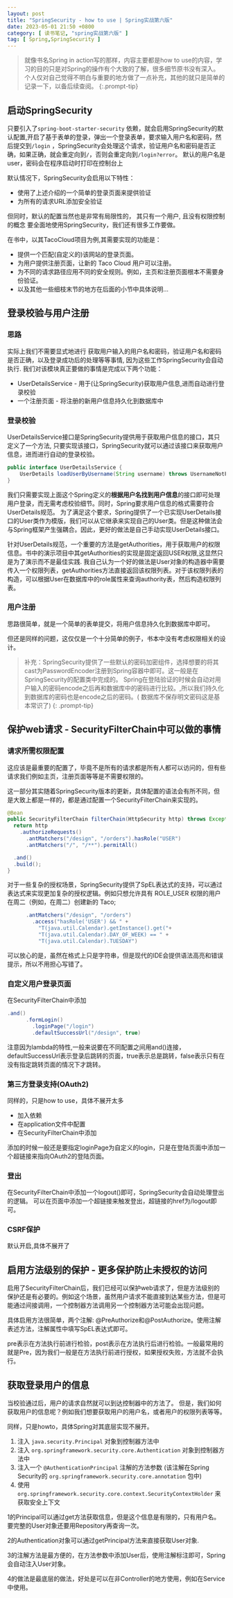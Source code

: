 ```yaml
---
layout: post
title: "SpringSecurity - how to use | Spring实战第六版"
date: 2023-05-01 21:50 +0800
category: [ 读书笔记, "spring实战第六版" ]
tag: [ Spring,SpringSecurity ]
---
```


> 就像书名Spring in action写的那样，内容主要都是how to use的内容，学习的目的只是对Spring的操作有个大致的了解，很多细节原书没有深入。
> 个人仅对自己觉得不明白与重要的地方做了一点补充，其他的就只是简单的记录一下，以备后续查阅。
{:.prompt-tip}

## 启动SpringSecurity

只要引入了`spring-boot-starter-security`
依赖，就会启用SpringSecurity的默认配置,开启了基于表单的登录，弹出一个登录表单，要求输入用户名和密码，然后提交到`/login`
，SpringSecurity会处理这个请求，验证用户名和密码是否正确，如果正确，就会重定向到`/`，否则会重定向到`/login?error`。
默认的用户名是user，密码会在程序启动时打印在控制台上

默认情况下，SpringSecurity会启用以下特性：

- 使用了上述介绍的一个简单的登录页面来提供验证
- 为所有的请求URL添加安全验证

但同时，默认的配置当然也是非常有局限性的， 其只有一个用户, 且没有权限控制的概念 要全面地使用SpringSecurity，我们还有很多工作要做。

在书中，以其TacoCloud项目为例,其需要实现的功能是：

- 提供一个匹配(自定义的)该网站的登录页面。
- 为用户提供注册页面，让新的 Taco Cloud 用户可以注册。
- 为不同的请求路径应用不同的安全规则。例如，主页和注册页面根本不需要身份验证。
- 以及其他一些细枝末节的地方在后面的小节中具体说明...

## 登录校验与用户注册

### 思路

实际上我们不需要显式地进行 获取用户输入的用户名和密码，验证用户名和密码是否正确，以及登录成功后的处理等等事情,
因为这些工作SpringSecurity会自动执行. 我们对该模块真正要做的事情是完成以下两个功能：

- UserDetailsService - 用于(让SpringSecurity)获取用户信息,进而自动进行登录校验
- 一个注册页面 - 将注册的新用户信息持久化到数据库中

### 登录校验

UserDetailsService接口是SpringSecurity提供用于获取用户信息的接口，其只定义了一个方法,
只要实现该接口，SpringSecurity就可以通过该接口来获取用户信息，进而进行自动的登录校验。

```java
public interface UserDetailsService {
    UserDetails loadUserByUsername(String username) throws UsernameNotFoundException;
}
```

我们只需要实现上面这个Spring定义的**根据用户名找到用户信息**的接口即可处理用户登录，而无需考虑校验细节。同时，Spring要求用户信息的格式需要符合UserDetails规范。
为了满足这个要求，Spring提供了一个已实现UserDetails接口的User类作为模版，我们可以从它继承来实现自己的User类。但是这种做法会与Spring框架产生强耦合。因此，更好的做法是自己手动实现UserDetails接口。

针对UserDetails规范，一个重要的方法是getAuthorities，用于获取用户的权限信息。书中的演示项目中其getAuthorities的实现是固定返回USER权限,这显然只是为了演示而不是最佳实践.
我自己认为一个好的做法是User对象的构造器中需要传入一个权限列表，getAuthorities方法直接返回该权限列表。对于该权限列表的构造，可以根据User在数据库中的role属性来查询authority表，然后构造权限列表。

### 用户注册

思路很简单，就是一个简单的表单提交，将用户信息持久化到数据库中即可。

但还是同样的问题，这仅仅是一个十分简单的例子，书本中没有考虑权限相关的设计。

> 补充：SpringSecurity提供了一些默认的密码加密组件，选择想要的将其cast为PasswordEncoder注册到Spring容器中即可。这一般是在SpringSecurity的配置类中完成的。
Spring在登陆验证的时候会自动对用户输入的密码encode之后再和数据库中的密码进行比较。,所以我们持久化到数据库的密码也是encode之后的密码。(
数据库不保存明文密码这是基本常识了)
{: .prompt-tip}

## 保护web请求 - SecurityFilterChain中可以做的事情

### 请求所需权限配置

这应该是最重要的配置了，毕竟不是所有的请求都是所有人都可以访问的，但有些请求我们例如主页，注册页面等等是不需要权限的。

这一部分其实随着SpringSecurity版本的更新，具体配置的语法会有所不同，但是大致上都是一样的，都是通过配置一个SecurityFilterChain来实现的。

```java
@Bean
public SecurityFilterChain filterChain(HttpSecurity http) throws Exception {
  return http
    .authorizeRequests()
      .antMatchers("/design", "/orders").hasRole("USER")
      .antMatchers("/", "/**").permitAll()

  .and()
  .build();
}
```

对于一些复杂的授权场景，SpringSecurity提供了SpEL表达式的支持，可以通过表达式来实现更加复杂的授权逻辑。例如只想允许具有
ROLE_USER 权限的用户在周二（例如，在周二）创建新的 Taco;

```java
      .antMatchers("/design", "/orders")
        .access("hasRole('USER') && " +
          "T(java.util.Calendar).getInstance().get("+
          "T(java.util.Calendar).DAY_OF_WEEK) == " +
          "T(java.util.Calendar).TUESDAY")
```

可以放心的是，虽然在格式上只是字符串，但是现代的IDE会提供语法高亮和错误提示，所以不用担心写错了。

### 自定义用户登录页面

在SecurityFilterChain中添加

```java
.and()
      .formLogin()
        .loginPage("/login")
        .defaultSuccessUrl("/design", true)
```

注意因为lambda的特性,一般来说要在不同配置之间用and()连接，defaultSuccessUrl表示登录后跳转的页面，true表示总是跳转，false表示只有在没有指定跳转页面的情况下才跳转。

### 第三方登录支持(OAuth2)

同样的，只是how to use，具体不展开太多

- 加入依赖
- 在application文件中配置
- 在SecurityFilterChain中添加

添加的时候一般还是要指定loginPage为自定义的login，只是在登陆页面中添加一个超链接来指向OAuth2的登陆页面。

### 登出

在SecurityFilterChain中添加一个logout()即可，SpringSecurity会自动处理登出的逻辑。
可以在页面中添加一个超链接来触发登出，超链接的href为/logout即可。

### CSRF保护

默认开启,具体不展开了

## 启用方法级别的保护 - 更多保护防止未授权的访问

启用了SecurityFilterChain后，我们已经可以保护web请求了，但是方法级别的保护还是有必要的。例如这个场景，虽然用户请求不能直接到达某些方法，但是可能通过间接调用，一个控制器方法调用另一个控制器方法可能会出现问题。

具体启用方法很简单，两个注解: @PreAuthorize和@PostAuthorize。使用注解表述方法，注解属性中填写SpEL表达式即可。

pre表示在方法执行前进行检验，post表示在方法执行后进行检验。一般最常用的就是Pre，因为我们一般是在方法执行前进行授权，如果授权失败，方法就不会执行。

## 获取登录用户的信息

当校验通过后，用户的请求自然就可以到达控制器中的方法了。 但是，我们如何获取用户的信息呢？例如我们想要获取用户的用户名，或者用户的权限列表等等。

同样，只是howto，具体Spring对其底层实现不展开。
1. 注入 `java.security.Principal` 对象到控制器方法中
2. 注入 `org.springframework.security.core.Authentication` 对象到控制器方法中
3. 注入一个 `@AuthenticationPrincipal` 注解的方法参数 (该注解在Spring Security的 `org.springframework.security.core.annotation` 包中)
4. 使用 `org.springframework.security.core.context.SecurityContextHolder` 来获取安全上下文

1的Principal可以通过get方法获取信息，但是这个信息是有限的，只有用户名。要完整的User对象还要用Repository再查询一次。

2的Authentication对象可以通过getPrincipal方法来直接获取User对象.

3的注解方法是最方便的，在方法参数中添加User后，使用注解标注即可，Spring会自动注入User对象。

4的做法是最底层的做法，好处是可以在非Controller的地方使用，例如在Service中使用。
